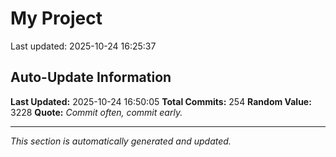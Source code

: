 # My Project


Last updated: 2025-10-24 16:25:37






























































































































































































































































## Auto-Update Information

**Last Updated:** 2025-10-24 16:50:05
**Total Commits:** 254
**Random Value:** 3228
**Quote:** _Commit often, commit early._

---
_This section is automatically generated and updated._
